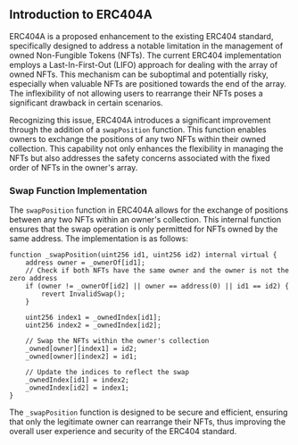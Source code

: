 ## Introduction to ERC404A

ERC404A is a proposed enhancement to the existing ERC404 standard, specifically designed to address a notable limitation in the management of owned Non-Fungible Tokens (NFTs). The current ERC404 implementation employs a Last-In-First-Out (LIFO) approach for dealing with the array of owned NFTs. This mechanism can be suboptimal and potentially risky, especially when valuable NFTs are positioned towards the end of the array. The inflexibility of not allowing users to rearrange their NFTs poses a significant drawback in certain scenarios.

Recognizing this issue, ERC404A introduces a significant improvement through the addition of a `swapPosition` function. This function enables owners to exchange the positions of any two NFTs within their owned collection. This capability not only enhances the flexibility in managing the NFTs but also addresses the safety concerns associated with the fixed order of NFTs in the owner's array.

### Swap Function Implementation

The `swapPosition` function in ERC404A allows for the exchange of positions between any two NFTs within an owner's collection. This internal function ensures that the swap operation is only permitted for NFTs owned by the same address. The implementation is as follows:

```solidity
function _swapPosition(uint256 id1, uint256 id2) internal virtual {
    address owner = _ownerOf[id1];
    // Check if both NFTs have the same owner and the owner is not the zero address
    if (owner != _ownerOf[id2] || owner == address(0) || id1 == id2) {
        revert InvalidSwap();
    }

    uint256 index1 = _ownedIndex[id1];
    uint256 index2 = _ownedIndex[id2];

    // Swap the NFTs within the owner's collection
    _owned[owner][index1] = id2;
    _owned[owner][index2] = id1;

    // Update the indices to reflect the swap
    _ownedIndex[id1] = index2;
    _ownedIndex[id2] = index1;
}
```

The `_swapPosition` function is designed to be secure and efficient, ensuring that only the legitimate owner can rearrange their NFTs, thus improving the overall user experience and security of the ERC404 standard.